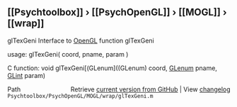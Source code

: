 ## [[Psychtoolbox]] &#8250; [[PsychOpenGL]] &#8250; [[MOGL]] &#8250; [[wrap]]

glTexGeni  Interface to [OpenGL](OpenGL) function glTexGeni  
  
usage:  glTexGeni( coord, pname, param )  
  
C function:  void glTexGeni[(GLenum]((GLenum) coord, [GLenum](GLenum) pname, [GLint](GLint) param)  




<div class="code_header" style="text-align:right;">
  <span style="float:left;">Path&nbsp;&nbsp;</span> <span class="counter">Retrieve <a href=
  "https://raw.github.com/Psychtoolbox-3/Psychtoolbox-3/beta/Psychtoolbox/PsychOpenGL/MOGL/wrap/glTexGeni.m">current version from GitHub</a> | View <a href=
  "https://github.com/Psychtoolbox-3/Psychtoolbox-3/commits/beta/Psychtoolbox/PsychOpenGL/MOGL/wrap/glTexGeni.m">changelog</a></span>
</div>
<div class="code">
  <code>Psychtoolbox/PsychOpenGL/MOGL/wrap/glTexGeni.m</code>
</div>

